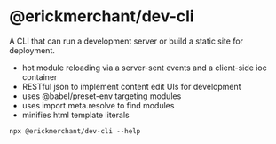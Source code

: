 # @erickmerchant/dev-cli

A CLI that can run a development server or build a static site for deployment.

- hot module reloading via a server-sent events and a client-side ioc container
- RESTful json to implement content edit UIs for development
- uses @babel/preset-env targeting modules
- uses import.meta.resolve to find modules
- minifies html template literals

```
npx @erickmerchant/dev-cli --help
```
